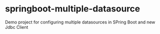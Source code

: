 # springboot-multiple-datasource
Demo project for configuring multiple datasources in SPring Boot and new Jdbc Client
